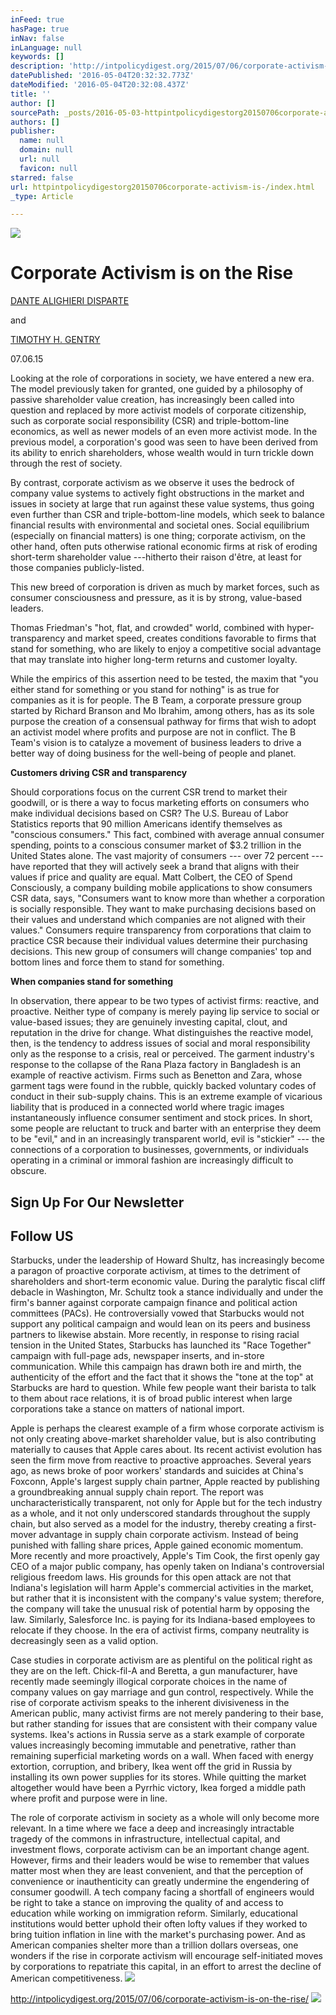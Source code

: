 ```yaml
---
inFeed: true
hasPage: true
inNav: false
inLanguage: null
keywords: []
description: 'http://intpolicydigest.org/2015/07/06/corporate-activism-is-on-the-rise/'
datePublished: '2016-05-04T20:32:32.773Z'
dateModified: '2016-05-04T20:32:08.437Z'
title: ''
author: []
sourcePath: _posts/2016-05-03-httpintpolicydigestorg20150706corporate-activism-is-.md
authors: []
publisher:
  name: null
  domain: null
  url: null
  favicon: null
starred: false
url: httpintpolicydigestorg20150706corporate-activism-is-/index.html
_type: Article

---
```

![](https://the-grid-user-content.s3-us-west-2.amazonaws.com/c701e718-bd5c-46a0-851a-49ae392db52e.jpg)

# Corporate Activism is on the Rise

[DANTE ALIGHIERI DISPARTE][0]

and

[TIMOTHY H. GENTRY][1]

07.06.15

Looking at the role of corporations in society, we have entered a new era. The model previously taken for granted, one guided by a philosophy of passive shareholder value creation, has increasingly been called into question and replaced by more activist models of corporate citizenship, such as corporate social responsibility (CSR) and triple-bottom-line economics, as well as newer models of an even more activist mode. In the previous model, a corporation's good was seen to have been derived from its ability to enrich shareholders, whose wealth would in turn trickle down through the rest of society.

By contrast, corporate activism as we observe it uses the bedrock of company value systems to actively fight obstructions in the market and issues in society at large that run against these value systems, thus going even further than CSR and triple-bottom-line models, which seek to balance financial results with environmental and societal ones. Social equilibrium (especially on financial matters) is one thing; corporate activism, on the other hand, often puts otherwise rational economic firms at risk of eroding short-term shareholder value ---hitherto their raison d'être, at least for those companies publicly-listed.

This new breed of corporation is driven as much by market forces, such as consumer consciousness and pressure, as it is by strong, value-based leaders.

Thomas Friedman's "hot, flat, and crowded" world, combined with hyper-transparency and market speed, creates conditions favorable to firms that stand for something, who are likely to enjoy a competitive social advantage that may translate into higher long-term returns and customer loyalty.

While the empirics of this assertion need to be tested, the maxim that "you either stand for something or you stand for nothing" is as true for companies as it is for people. The B Team, a corporate pressure group started by Richard Branson and Mo Ibrahim, among others, has as its sole purpose the creation of a consensual pathway for firms that wish to adopt an activist model where profits and purpose are not in conflict. The B Team's vision is to catalyze a movement of business leaders to drive a better way of doing business for the well-being of people and planet.

**Customers driving CSR and transparency**

Should corporations focus on the current CSR trend to market their goodwill, or is there a way to focus marketing efforts on consumers who make individual decisions based on CSR? The U.S. Bureau of Labor Statistics reports that 90 million Americans identify themselves as "conscious consumers." This fact, combined with average annual consumer spending, points to a conscious consumer market of $3.2 trillion in the United States alone. The vast majority of consumers --- over 72 percent --- have reported that they will actively seek a brand that aligns with their values if price and quality are equal. Matt Colbert, the CEO of Spend Consciously, a company building mobile applications to show consumers CSR data, says, "Consumers want to know more than whether a corporation is socially responsible. They want to make purchasing decisions based on their values and understand which companies are not aligned with their values." Consumers require transparency from corporations that claim to practice CSR because their individual values determine their purchasing decisions. This new group of consumers will change companies' top and bottom lines and force them to stand for something.

**When companies stand for something**

In observation, there appear to be two types of activist firms: reactive, and proactive. Neither type of company is merely paying lip service to social or value-based issues; they are genuinely investing capital, clout, and reputation in the drive for change. What distinguishes the reactive model, then, is the tendency to address issues of social and moral responsibility only as the response to a crisis, real or perceived. The garment industry's response to the collapse of the Rana Plaza factory in Bangladesh is an example of reactive activism. Firms such as Benetton and Zara, whose garment tags were found in the rubble, quickly backed voluntary codes of conduct in their sub-supply chains. This is an extreme example of vicarious liability that is produced in a connected world where tragic images instantaneously influence consumer sentiment and stock prices. In short, some people are reluctant to truck and barter with an enterprise they deem to be "evil," and in an increasingly transparent world, evil is "stickier" --- the connections of a corporation to businesses, governments, or individuals operating in a criminal or immoral fashion are increasingly difficult to obscure.

## Sign Up For Our Newsletter

## Follow US

Starbucks, under the leadership of Howard Shultz, has increasingly become a paragon of proactive corporate activism, at times to the detriment of shareholders and short-term economic value. During the paralytic fiscal cliff debacle in Washington, Mr. Schultz took a stance individually and under the firm's banner against corporate campaign finance and political action committees (PACs). He controversially vowed that Starbucks would not support any political campaign and would lean on its peers and business partners to likewise abstain. More recently, in response to rising racial tension in the United States, Starbucks has launched its "Race Together" campaign with full-page ads, newspaper inserts, and in-store communication. While this campaign has drawn both ire and mirth, the authenticity of the effort and the fact that it shows the "tone at the top" at Starbucks are hard to question. While few people want their barista to talk to them about race relations, it is of broad public interest when large corporations take a stance on matters of national import.

Apple is perhaps the clearest example of a firm whose corporate activism is not only creating above-market shareholder value, but is also contributing materially to causes that Apple cares about. Its recent activist evolution has seen the firm move from reactive to proactive approaches. Several years ago, as news broke of poor workers' standards and suicides at China's Foxconn, Apple's largest supply chain partner, Apple reacted by publishing a groundbreaking annual supply chain report. The report was uncharacteristically transparent, not only for Apple but for the tech industry as a whole, and it not only underscored standards throughout the supply chain, but also served as a model for the industry, thereby creating a first-mover advantage in supply chain corporate activism. Instead of being punished with falling share prices, Apple gained economic momentum. More recently and more proactively, Apple's Tim Cook, the first openly gay CEO of a major public company, has openly taken on Indiana's controversial religious freedom laws. His grounds for this open attack are not that Indiana's legislation will harm Apple's commercial activities in the market, but rather that it is inconsistent with the company's value system; therefore, the company will take the unusual risk of potential harm by opposing the law. Similarly, Salesforce Inc. is paying for its Indiana-based employees to relocate if they choose. In the era of activist firms, company neutrality is decreasingly seen as a valid option.

Case studies in corporate activism are as plentiful on the political right as they are on the left. Chick-fil-A and Beretta, a gun manufacturer, have recently made seemingly illogical corporate choices in the name of company values on gay marriage and gun control, respectively. While the rise of corporate activism speaks to the inherent divisiveness in the American public, many activist firms are not merely pandering to their base, but rather standing for issues that are consistent with their company value systems. Ikea's actions in Russia serve as a stark example of corporate values increasingly becoming immutable and penetrative, rather than remaining superficial marketing words on a wall. When faced with energy extortion, corruption, and bribery, Ikea went off the grid in Russia by installing its own power supplies for its stores. While quitting the market altogether would have been a Pyrrhic victory, Ikea forged a middle path where profit and purpose were in line.

The role of corporate activism in society as a whole will only become more relevant. In a time where we face a deep and increasingly intractable tragedy of the commons in infrastructure, intellectual capital, and investment flows, corporate activism can be an important change agent. However, firms and their leaders would be wise to remember that values matter most when they are least convenient, and that the perception of convenience or inauthenticity can greatly undermine the engendering of consumer goodwill. A tech company facing a shortfall of engineers would be right to take a stance on improving the quality of and access to education while working on immigration reform. Similarly, educational institutions would better uphold their often lofty values if they worked to bring tuition inflation in line with the market's purchasing power. And as American companies shelter more than a trillion dollars overseas, one wonders if the rise in corporate activism will encourage self-initiated moves by corporations to repatriate this capital, in an effort to arrest the decline of American competitiveness.
![](https://the-grid-user-content.s3-us-west-2.amazonaws.com/480a89c0-bdd5-4e00-84ce-2830a4bfdf8c.jpg)

http://intpolicydigest.org/2015/07/06/corporate-activism-is-on-the-rise/
![](https://the-grid-user-content.s3-us-west-2.amazonaws.com/90eafb9f-3df5-409e-83d0-f09436f488ef.jpg)

[0]: http://intpolicydigest.org/author/dante-alighieri-disparte/ "Posts by Dante Alighieri Disparte"
[1]: http://intpolicydigest.org/author/tim-gentry/ "Posts by Timothy H. Gentry"